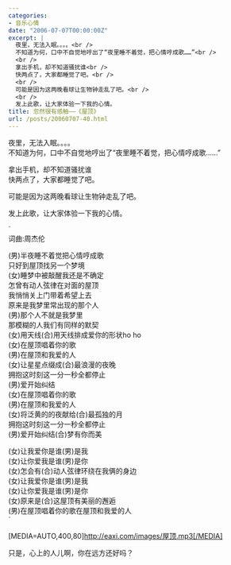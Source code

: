 ```yaml
---
categories:
- 音乐心情
date: "2006-07-07T00:00:00Z"
excerpt: |
  夜里，无法入眠。。。。<br />
  不知道为何，口中不自觉地哼出了“夜里睡不着觉，把心情哼成歌……”<br />
  <br />
  拿出手机，却不知道骚扰谁<br />
  快两点了，大家都睡觉了吧。<br />
  <br />
  可能是因为这两晚看球让生物钟走乱了吧。<br />
  <br />
  发上此歌，让大家体验一下我的心情。
title: 忽然很有感触――《屋顶》
url: /posts/20060707-40.html
---
```

夜里，无法入眠。。。。  
不知道为何，口中不自觉地哼出了“夜里睡不着觉，把心情哼成歌……”

拿出手机，却不知道骚扰谁  
快两点了，大家都睡觉了吧。

可能是因为这两晚看球让生物钟走乱了吧。

发上此歌，让大家体验一下我的心情。

`<br />
词曲:周杰伦</p>
<p>(男)半夜睡不着觉把心情哼成歌<br />
只好到屋顶找另一个梦境<br />
(女)睡梦中被敲醒我还是不确定<br />
怎曾有动人弦律在对面的屋顶<br />
我悄悄关上门带着希望上去<br />
原来是我梦里常出现的那个人<br />
(男)那个人不就是我梦里<br />
那模糊的人我们有同样的默契<br />
(女)用天线(合)用天线排成爱你的形状ho ho<br />
(女)在屋顶唱着你的歌<br />
(男)在屋顶和我爱的人<br />
(女)让星星点缀成(合)最浪漫的夜晚<br />
拥抱这时刻这一分一秒全都停止<br />
(男)爱开始纠结<br />
(女)在屋顶唱着你的歌<br />
(男)在屋顶和我爱的人<br />
(女)将泛黄的的夜献给(合)最孤独的月<br />
拥抱这时刻这一分一秒全都停止<br />
(男)爱开始纠结(合)梦有你而美</p>
<p>(女)让我爱你是谁(男)是我<br />
(女)让你爱我是谁(男)是你<br />
(女)怎会有(合)动人弦律环绕在我俩的身边<br />
(女)让我爱你是谁(男)是我<br />
(女)让你爱我是谁(男)是你<br />
(女)原来是(合)这屋顶有美丽的邂逅<br />
(男)在屋顶唱着你的歌在屋顶和我爱的人<br />
`

[MEDIA=AUTO,400,80]http://eaxi.com/images/屋顶.mp3[/MEDIA]

只是，心上的人儿啊，你在远方还好吗？
